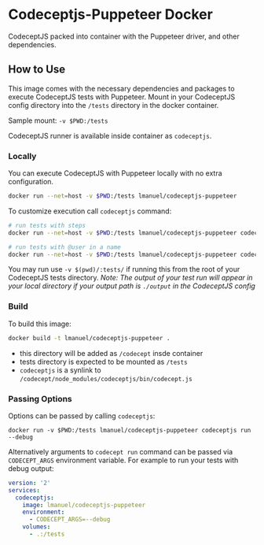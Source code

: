 # Codeceptjs-Puppeteer Docker

CodeceptJS packed into container with the Puppeteer driver, and other dependencies.

## How to Use

This image comes with the necessary dependencies and packages to execute CodeceptJS tests with Puppeteer.
Mount in your CodeceptJS config directory into the `/tests` directory in the docker container.

Sample mount: `-v $PWD:/tests`

CodeceptJS runner is available inside container as `codeceptjs`.

### Locally

You can execute CodeceptJS with Puppeteer locally with no extra configuration.

```sh
docker run --net=host -v $PWD:/tests lmanuel/codeceptjs-puppeteer
```

To customize execution call `codeceptjs` command:

```sh
# run tests with steps
docker run --net=host -v $PWD:/tests lmanuel/codeceptjs-puppeteer codeceptjs run --steps

# run tests with @user in a name
docker run --net=host -v $PWD:/tests lmanuel/codeceptjs-puppeteer codeceptjs run --grep "@user"
```

You may run use `-v $(pwd)/:tests/` if running this from the root of your CodeceptJS tests directory.
_Note: The output of your test run will appear in your local directory if your output path is `./output` in the CodeceptJS config_

### Build

To build this image:

```sh
docker build -t lmanuel/codeceptjs-puppeteer .
```

* this directory will be added as `/codecept` insde container
* tests directory is expected to be mounted as `/tests`
* `codeceptjs` is a synlink to `/codecept/node_modules/codeceptjs/bin/codecept.js`

### Passing Options

Options can be passed by calling `codeceptjs`:

```
docker run -v $PWD:/tests lmanuel/codeceptjs-puppeteer codeceptjs run --debug
```

Alternatively arguments to `codecept run` command can be passed via `CODECEPT_ARGS` environment variable. For example to run your tests with debug
output:

```yaml
version: '2'
services:
  codeceptjs:
    image: lmanuel/codeceptjs-puppeteer
    environment:
      - CODECEPT_ARGS=--debug
    volumes:
      - .:/tests
```